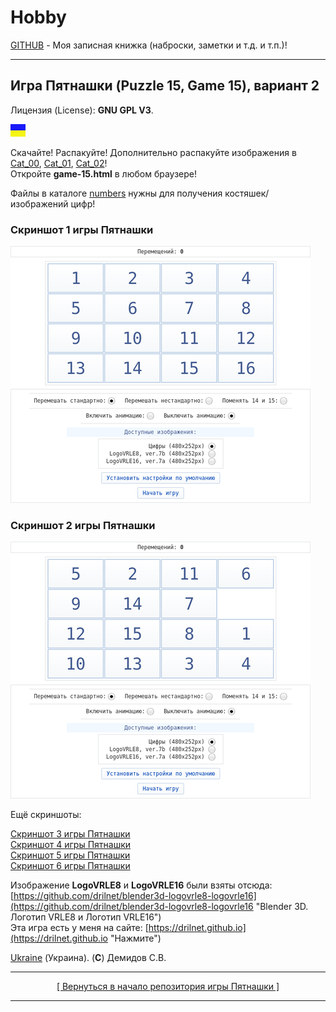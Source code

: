 # Hobby
[GITHUB](https://github.com) - Моя записная книжка (наброски, заметки и т.д. и т.п.)!

<hr>

## Игра Пятнашки (Puzzle 15, Game 15), вариант 2

Лицензия (License): **GNU GPL V3**.

![](https://github.com/drilnet/puzzle15/blob/main/UA.png)

Скачайте! Распакуйте! Дополнительно распакуйте изображения в [Cat_00](https://github.com/drilnet/puzzle15/tree/main/Game-15%20-%20Ver.%203.0.a%2C%20variant%202/game-15/Cat_00 "Здесь хранится нарезка изображений для игры!"), [Cat_01](https://github.com/drilnet/puzzle15/tree/main/Game-15%20-%20Ver.%203.0.a%2C%20variant%202/game-15/Cat_01 "Здесь хранится нарезка изображений для игры!"), [Cat_02](https://github.com/drilnet/puzzle15/tree/main/Game-15%20-%20Ver.%203.0.a%2C%20variant%202/game-15/Cat_02 "Здесь хранится нарезка изображений для игры!")!
<br>
Откройте **game-15.html** в любом браузере!

Файлы в каталоге [numbers](https://github.com/drilnet/puzzle15/tree/main/Game-15%20-%20Ver.%203.0.a%2C%20variant%202/numbers) нужны для получения костяшек/изображений цифр!

### Скриншот 1 игры Пятнашки

![](https://github.com/drilnet/puzzle15/blob/main/Game-15%20-%20Ver.%203.0.a%2C%20screenshots/Screenshot%201%20-%20Game-15%2C%20variant%202%20(075%25).png "Лицензия (License): GNU GPL V3.")

### Скриншот 2 игры Пятнашки

![](https://github.com/drilnet/puzzle15/blob/main/Game-15%20-%20Ver.%203.0.a%2C%20screenshots/Screenshot%202%20-%20Game-15%2C%20variant%202%20(075%25).png "Лицензия (License): GNU GPL V3.")

Ещё скриншоты:

[Скриншот 3 игры Пятнашки](https://github.com/drilnet/puzzle15/blob/main/Game-15%20-%20Ver.%203.0.a%2C%20screenshots/Screenshot%203%20-%20Game-15%2C%20variant%202%20(075%25).png)
<br>
[Скриншот 4 игры Пятнашки](https://github.com/drilnet/puzzle15/blob/main/Game-15%20-%20Ver.%203.0.a%2C%20screenshots/Screenshot%204%20-%20Game-15%2C%20variant%202%20(075%25).png)
<br>
[Скриншот 5 игры Пятнашки](https://github.com/drilnet/puzzle15/blob/main/Game-15%20-%20Ver.%203.0.a%2C%20screenshots/Screenshot%205%20-%20Game-15%2C%20variant%202%20(075%25).png)
<br>
[Скриншот 6 игры Пятнашки](https://github.com/drilnet/puzzle15/blob/main/Game-15%20-%20Ver.%203.0.a%2C%20screenshots/Screenshot%206%20-%20Game-15%2C%20variant%202%20(075%25).png)

Изображение **LogoVRLE8** и **LogoVRLE16** были взяты отсюда: [https://github.com/drilnet/blender3d-logovrle8-logovrle16](https://github.com/drilnet/blender3d-logovrle8-logovrle16 "Blender 3D. Логотип VRLE8 и Логотип VRLE16")
<br>
Эта игра есть у меня на сайте: [https://drilnet.github.io](https://drilnet.github.io "Нажмите")

[Ukraine](https://en.wikipedia.org/wiki/Ukraine) (Украина). (**C**) Демидов С.В.

<hr>

<div align="center">
<a href="https://github.com/drilnet/puzzle15">
[ Вернуться в начало репозитория игры Пятнашки ]
</a>
</div>

<hr>
